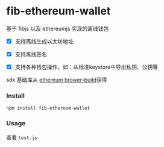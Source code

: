 # fib-ethereum-wallet

基于 fibjs 以及 ethereumjs 实现的离线钱包

* [x] 支持离线生成以太坊地址
* [x] 支持离线签名
* [x] 支持各种钱包操作，如：从标准keystore中导出私钥、公钥等


sdk 基础库从 [ethereum brower-build](https://github.com/ethereumjs/browser-builds)获得

### Install

```
npm install fib-ethereum-wallet
```

### Usage

查看 `test.js`